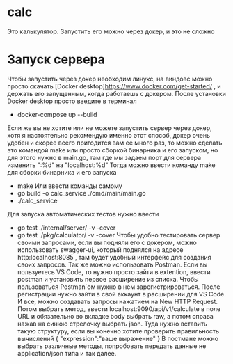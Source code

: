 # calc
Это калькулятор. Запустить его можно через докер, и это не сложно
# Запуск сервера
Чтобы запустить через докер необходим линукс, на виндовс можно просто скачать [Docker desktop]https://www.docker.com/get-started/ , и держать его запущенным, когда работаешь с докером. После установки Docker desktop просто введите в терминал 
- docker-compose up --build

Если же вы не хотите или не можете запустить сервер через докер, хотя я настоятельно рекомендую именно этот способ, докер очень удобен и скорее всего пригодится вам ее много раз, то можно сделать это командой make или просто сборкой бинарника и его запуском, но для этого нужно в main.go, там где мы задаем порт для сервера изменить ":%d" на "localhost:%d"
Тогда можно ввести команду make для сборки бинарника и его запуска
- make 
Или ввести команды самому 
- go build -o calc_service ./cmd/main/main.go
- ./calc_service

Для запуска автоматических тестов нужно ввести 
- go test ./internal/server/ -v -cover
- go test ./pkg/calculator/ -v -cover
Чтобы удобно тестировать сервер своими запросами, если вы подняли его с докером, можно использовать swagger-ui, который поднялся на адресе http:localhost:8085 , там будет удобный интерфейс для создания своих запросов. 
Так же можно использовать Postman. Если вы пользуетесь VS Code, то нужно просто зайти в extention, ввести postman и установить первое расширение из списка. Чтобы пользоваться Postman`ом нужно в нем зарегистрироваться. После регистрации нужно зайти в свой аккаунт в расширении для VS Code. И все, можно создавать запросы нажатием на New HTTP Request. Потом выбрать метод, ввести localhost:9090/api/v1/calculate в поле URL и обязательно во вкладке body выбрать raw, а потом справа нажав на синюю стрелочку выбрать json. Туда нужно вставить такую структуру, если вы конечно хотите проверить правильность вычислений
{
    "expression":"ваше выражение"
}
В постмане можно выбрать различные методы, попробовать передать данные не application/json типа и так далее.






